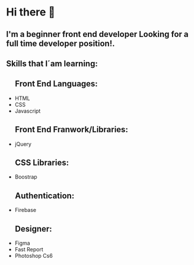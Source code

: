 <h1>Hi there 👋</h1>


<h2>I'm a beginner front end developer Looking for a full time developer position!.</h2>

<h2>Skills that I´am learning:</h2>

   <ul>
        <h2>Front End Languages:</h2>
        <li>HTML</li>
        <li>CSS</li>
        <li>Javascript</li>
    </ul>
    
   <ul>
        <h2>Front End Franwork/Libraries:</h2>
        <li>jQuery</li>
    </ul>
   <ul>
        <h2>CSS Libraries:</h2>
        <li>Boostrap</li>
    </ul>
   <ul>
        <h2>Authentication:</h2>
        <li>Firebase</li>
    </ul>
   <ul>
        <h2>Designer:</h2>
        <li>Figma</li>
        <li>Fast Report</li>
        <li>Photoshop Cs6</li>
    </ul>




